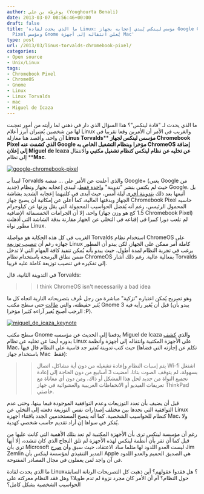 ```yaml
---
author: يوغرطة بن علي (Youghourta Benali)
date: 2013-03-07 08:56:46+00:00
draft: false
title: 'ما الذي يحدث لقادة Linux: مؤسس لينكس يُبدي إعجابه بجهاز Google Chromebook
  Pixel ومؤسس Gnome يُعلن انتقاله إلى أجهزة Mac'
type: post
url: /2013/03/linus-torvalds-chromebook-pixel/
categories:
- Open source
- Unix/Linux
tags:
- Chromebook Pixel
- ChromeOS
- Gnome
- Linux
- Linux Torvalds
- mac
- Miguel de Icaza
---
```


ما الذي يحدث لـ "قادة لينكس"؟ هذا السؤال الذي دار في ذهني لما رأيته من أمور تعجبت لها من شخصين يُعتبران أبرز أعلام Linux والغريب في الأمر أن الأمرين وقعا تقريبا في آن واحد، وأقصد هنا مغازلة **Linus Torvalds**** **مؤسس لينكس لجهاز **Chromebook Pixel** الذي كشفت عنه Google مؤخرا وبنظام التشغيل الخاص به **ChromeOS** إضافة إلى إعلان **Miguel de Icaza** عن **تخليه عن نظام لينكس** كنظام تشغيل مكتبي و**الانتقال إلى نظام ****Mac**.




[![google-chromebook-pixel](http://www.it-scoop.com/wp-content/uploads/2013/03/google-chromebook-pixel.jpg)
](http://www.it-scoop.com/wp-content/uploads/2013/03/google-chromebook-pixel.jpg)




لنبدأ بـ Torvalds والذي أعلنت عن الأمر على ... منصة Google+ (يعني Google من جديد) حيث لم يكتفي بنشر "تدوينة" [واحدة فقط](https://plus.google.com/+LinusTorvalds/posts/dk1aiW4JjHd)، ليبدي إعجابه بجهاز ونظام Google، بل أتبعها بعد ذلك ب[تدوينة أخرى](https://plus.google.com/+LinusTorvalds/posts/1kGLuKDjSFd) ليلة أمس، حيث أبدى في كلتيهما إعجابه الشديد بشاشة الجهاز وبدقتها العالية، كما أعلن عن إمكانية أن يصبح جهاز Chromebook Pixel حاسبه المحمول الرئيسي، رغم أنه يُفضل الحواسيب المحمولة التي يقل وزنها عن كيلوجرام واحد، إلا أن الجرامات الخمسمائة الإضافية (1.5 كج هو وزن جهاز Chromebook Pixel) لم تلعب دورا كبيرا في إقناعه في التخلي عن الجهاز مقارنة بدقة الشاشة التي أذهلت مطور نواة Linux.




الغريب في كل هذه الحكاية هو مواصلة Torvalds استخدام نظام ChromeOS على جهازه رغم أن [تنصيب توزيعة](https://sites.google.com/site/chromeoswikisite/home/what-s-new-in-dev-and-beta/developer-mode) Linux كاملة أمر ممكن على الجهاز، لكن يبدو أن المطور يرغب في تجربة النظام لمدة أطول، حيث يبدو بأنه يُمكن تنفيذ كافة المهام التي لا تدخل ضمن نطاق البرمجة باستخدام نظام ChromeOS بفعالية عالية. رغم ذلك أشار Torvalds إلى تفكيره في تنصيب توزيعة كاملة عليه قريبا.




في التدوينة الثانية، قال Torvalds:





<blockquote>

> 
> I think ChromeOS isn't necessarily a bad idea
> 
> 
</blockquote>




وهو تصريح يُمكن اعتباره "تزكية" مباشرة من رجل عُرف بتصريحاته النارية اتجاه كل ما يُثير حفيظته، والتي [طالت](http://www.it-scoop.com/2011/08/linus-torvalds-drops-gnome-3-xfce/) حتى سطح مكتب Gnome 3 قبل أن يُغير رأيه فيه (يبدو بأن الرجب أصبح يُغير آراءه كثيرا مؤخرا :P).




[![miguel_de_icaza_keynote](http://www.it-scoop.com/wp-content/uploads/2013/03/miguel_de_icaza_keynote.jpg)
](http://www.it-scoop.com/wp-content/uploads/2013/03/miguel_de_icaza_keynote.jpg)




سطح مكتب Gnome يدفعنا إلى الحديث عن مؤسسه Miguel de Icaza والذي [كشف](http://tirania.org/blog/archive/2013/Mar-05.html) بدوره أيضا عن تخليه عن نظام Linux على الأجهزة المكتبية وانتقاله إلى أجهزة وأنظمة Mac، حيث كتب تدوينة تُعتبر جد قاسية على النظام قال فيها (تكلم عن إجازته التي قضاها باستخدام جهاز Mac  فقط):





<blockquote>

> 
> يتم إسبات النظام وإعادة تشغيله من دون أية مشاكل، اتصال Wi-fi اشتغل بسهولة، لم يتوقف الصوت بتاتا، أمضيت 3 أسابيع من دون الحاجة إلى إعادة تجميع النواة من جديد لحل هذا المشكل أو ذاك، ومن دون أي معاناة مع تعريفات الفيديو أو الانخفاظات الغريبية والعشوائية في جهاز ThinkPad خاصتي.
> 
> 
</blockquote>




قبل أن يضيف بأن تعدد التوزيعات وعدم التوافقية الموجودة فيما بينها، وحتى عدم التوافقية التي نجدها بين مختلف إصدارات نفس التوزيعة دفعته إلى التخلي عن Linux كنظام للحواسيب الشخصية. كما أنه ينصح المستخدمين الجدد باقتناء أجهزة Mac، ولا يُفكر في سواها إن أراد تقديم حاسب شخصي كهدية.




رغم أن مؤسسة لينكس ترى بأن الأجهزة المكتبية لم تعد بتلك الأهمية التي كانت عليها من قبل كما أن تقر بأن أنظمة لينكس لهذه الأجهزة لم تلق النجاح الذي كان تنشده، إلا أنها ترى بأن Microsoft ليست العدو اللدود لها مثلما ساد الاعتقاد، حيث سبق وأن [صرح](http://www.networkworld.com/news/2011/040511-linux-vs-microsoft.html) Jim Zemlin المدير التنفيذي لمؤسسة لينكس بأن Apple هي الصديق الحميم والعدو اللدود في آن واجد لمن يعملون في مجال المصادر المفتوحة.




ما الذي يحدث لقادة Linux؟ هل فقدوا عقولهم؟ أين ذهبت كل التصريحات الرنانة السابقة حول النظام؟ أم أن الأمر كان مجرد نزوة لم تدم طويلا؟ وهل فقد النظام معركته على الحواسيب الشخصية بشكل كامل؟
